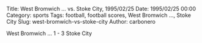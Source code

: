 Title: West Bromwich … vs. Stoke City, 1995/02/25
Date: 1995/02/25 00:00
Category: sports
Tags: football, football scores, West Bromwich …, Stoke City
Slug: west-bromwich-vs-stoke-city
Author: carbonero


West Bromwich … 1 - 3 Stoke City
